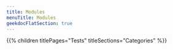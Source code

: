 ```yaml
---
title: Modules
menuTitle: Modules 
geekdocFlatSection: true
---
```


{{% children titlePages="Tests" titleSections="Categories" %}}